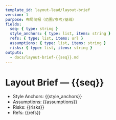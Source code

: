 ```yaml
---
template_id: layout-lead/layout-brief
version: 1
purpose: 布局简报（范围/参考/基线）
fields:
  seq: { type: string }
  style_anchors: { type: list, items: string }
  refs: { type: list, items: url }
  assumptions: { type: list, items: string }
  risks: { type: list, items: string }
outputs:
  - docs/layout-brief-{{seq}}.md
---
```


# Layout Brief — {{seq}}

- Style Anchors: {{style_anchors}}
- Assumptions: {{assumptions}}
- Risks: {{risks}}
- Refs: {{refs}}
